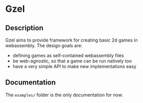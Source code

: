 # Gzel

## Description

Gzel aims to provide framework for creating basic 2d games in
webassembly. The design goals are:

* defining games as self-contained webassembly files
* be web-agnostic, so that a game can be run natively too
* have a very simple API to make new implementations easy

## Documentation

The `examples/` folder is the only documentation for now.
